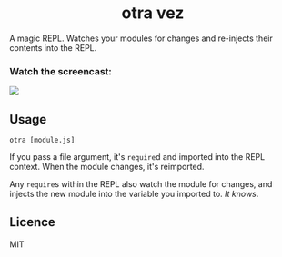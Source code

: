 <h1 align="center">
otra vez
</h1>

A magic REPL. Watches your modules for changes and re-injects their contents into the REPL.

### Watch the screencast:
[![](http://img.youtube.com/vi/icKzuyLuSxc/maxresdefault.jpg)](http://youtu.be/icKzuyLuSxc)

## Usage

```
otra [module.js]
```

If you pass a file argument, it's `require`d and imported into the REPL context. When the module changes, it's reimported.

Any `require`s within the REPL also watch the module for changes, and injects the new module into the variable you imported to. *It knows*.

## Licence
MIT
